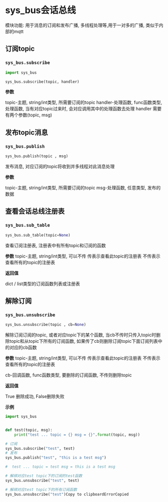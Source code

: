 # sys_bus会话总线

模块功能: 用于消息的订阅和发布广播, 多线程处理等,用于一对多的广播, 类似于内部的mqtt



## 订阅topic

### `sys_bus.subscribe`

```python
import sys_bus

sys_bus.subscribe(topic, handler)
```

**参数**

topic-主题,  string/int类型, 所需要订阅的topic 
handler-处理函数,  func函数类型,   处理函数, 当有对应topic过来时, 会对应调用其中的处理函数去处理 handler 需要有两个参数(topic, msg) 



## 发布topic消息

### `sys_bus.publish`

```python
sys_bus.publish(topic , msg)
```

发布消息, 对应订阅的topic将收到并多线程对此消息处理

**参数**

topic-主题,  string/int类型, 所需要订阅的topic 
msg-处理函数,  任意类型,  发布的数据





## 查看会话总线注册表

### `sys_bus.sub_table`

```python
sys_bus.sub_table(topic=None)
```

查看订阅注册表, 注册表中有所有topic和订阅的函数

**参数**
topic-主题,  string/int类型, 可以不传 传表示查看此topic的注册表 不传表示查看所有的topic的注册表

**返回值**

dict / list类型的订阅函数列表或注册表



## 解除订阅

### `sys_bus.unsubscribe`

```python
sys_bus.unsubscribe(topic , cb=None)
```

解除订阅订阅的topic, 或者对应topic下的某个函数, 当cb不传时只传入topic时删除topic和从topic下所有的订阅函数, 如果传了cb则删除订阅topic下面订阅列表中的对应的cb函数



**参数**
topic-主题,  string/int类型, 可以不传 传表示查看此topic的注册表 不传表示查看所有的topic的注册表

cb-回调函数,  func函数类型, 要删除的订阅函数, 不传则删除topic

**返回值**

True 删除成功, False删除失败



**示例**

```python
import sys_bus


def test(topic, msg):
    print("test ... topic = {} msg = {}".format(topic, msg))

# 订阅
sys_bus.subscribe("test", test)
# 发布
sys_bus.publish("test", "this is a test msg")

#  test ... topic = test msg = this is a test msg

# 解绑对应test topic下的订阅的test函数
sys_bus.unsubscribe("test", test)

# 解绑对应test topic下的所有订阅函数
sys_bus.unsubscribe("test")Copy to clipboardErrorCopied
```